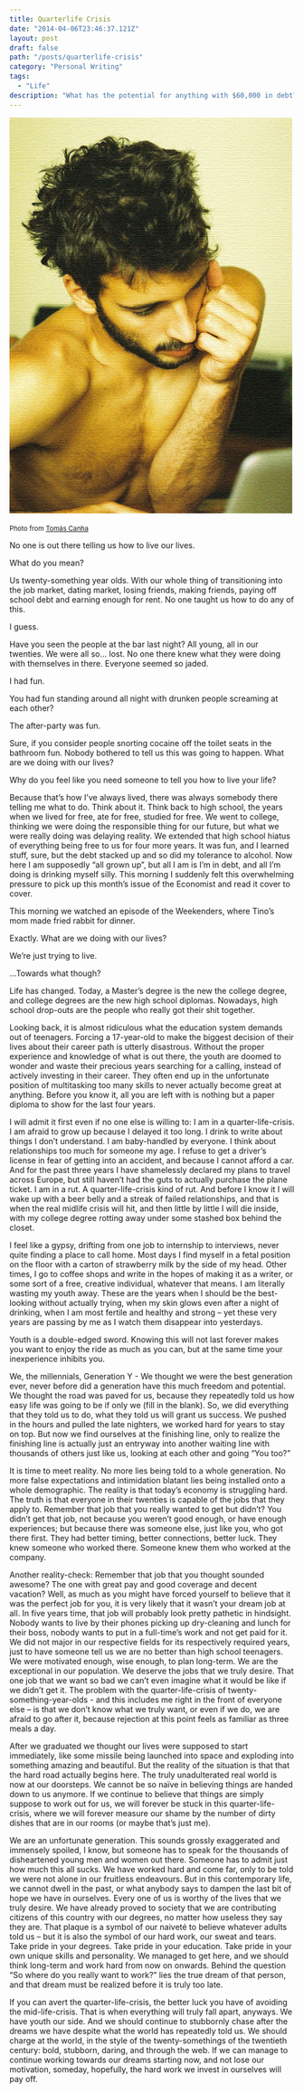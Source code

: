 ```yaml
---
title: Quarterlife Crisis
date: "2014-04-06T23:46:37.121Z"
layout: post
draft: false
path: "/posts/quarterlife-crisis"
category: "Personal Writing"
tags:
  - "Life"
description: "What has the potential for anything with $60,000 in debt?"
---
```


![photo](./1.jpg)

<small>Photo from <a href="https://t.umblr.com/redirect?z=https%3A%2F%2Fwww.flickr.com%2Fphotos%2Ftesourinho%2F6170685877%2Fin%2Fphotosof-boooooobie%2F&t=MDBiNGE0M2VjMjJkOThjYzU1ZjIwZTZiMDFlYTA2MzZmOGVlODIzOCw3MVlhOXYzdg%3D%3D&b=t%3A2tF3hWVD2lUpt_wUkxXQjw&p=https%3A%2F%2Fjuded.tumblr.com%2Fpost%2F146045763637%2Fquarterlife-crisis&m=1">Tomás Canha</a></small>

No one is out there telling us how to live our lives. 

What do you mean?

Us twenty-something year olds. With our whole thing of transitioning into the job market, dating market, losing friends, making friends, paying off school debt and earning enough for rent. No one taught us how to do any of this. 

I guess.

Have you seen the people at the bar last night? All young, all in our twenties. We were all so… lost. No one there knew what they were doing with themselves in there. Everyone seemed so jaded. 

I had fun.

You had fun standing around all night with drunken people screaming at each other? 

The after-party was fun.

Sure, if you consider people snorting cocaine off the toilet seats in the bathroom fun. Nobody bothered to tell us this was going to happen. What are we doing with our lives? 

Why do you feel like you need someone to tell you how to live your life?

Because that’s how I’ve always lived, there was always somebody there telling me what to do. Think about it. Think back to high school, the years when we lived for free, ate for free, studied for free. We went to college, thinking we were doing the responsible thing for our future, but what we were really doing was delaying reality. We extended that high school hiatus of everything being free to us for four more years. It was fun, and I learned stuff, sure, but the debt stacked up and so did my tolerance to alcohol. Now here I am supposedly “all grown up”, but all I am is I’m in debt, and all I’m doing is drinking myself silly. This morning I suddenly felt this overwhelming pressure to pick up this month’s issue of the Economist and read it cover to cover. 

This morning we watched an episode of the Weekenders, where Tino’s mom made fried rabbit for dinner.

Exactly. What are we doing with our lives? 

We’re just trying to live.

…Towards what though? 


Life has changed. Today, a Master’s degree is the new the college degree, and college degrees are the new high school diplomas. Nowadays, high school drop-outs are the people who really got their shit together. 

Looking back, it is almost ridiculous what the education system demands out of teenagers. Forcing a 17-year-old to make the biggest decision of their lives about their career path is utterly disastrous. Without the proper experience and knowledge of what is out there, the youth are doomed to wonder and waste their precious years searching for a calling, instead of actively investing in their career. They often end up in the unfortunate position of multitasking too many skills to never actually become great at anything. Before you know it, all you are left with is nothing but a paper diploma to show for the last four years. 

I will admit it first even if no one else is willing to: I am in a quarter-life-crisis. I am afraid to grow up because I delayed it too long. I drink to write about things I don’t understand. I am baby-handled by everyone. I think about relationships too much for someone my age. I refuse to get a driver’s license in fear of getting into an accident, and because I cannot afford a car. And for the past three years I have shamelessly declared my plans to travel across Europe, but still haven’t had the guts to actually purchase the plane ticket. I am in a rut. A quarter-life-crisis kind of rut. And before I know it I will wake up with a beer belly and a streak of failed relationships, and that is when the real midlife crisis will hit, and then little by little I will die inside, with my college degree rotting away under some stashed box behind the closet. 

I feel like a gypsy, drifting from one job to internship to interviews, never quite finding a place to call home. Most days I find myself in a fetal position on the floor with a carton of strawberry milk by the side of my head. Other times, I go to coffee shops and write in the hopes of making it as a writer, or some sort of a free, creative individual, whatever that means. I am literally wasting my youth away. These are the years when I should be the best-looking without actually trying, when my skin glows even after a night of drinking, when I am most fertile and healthy and strong – yet these very years are passing by me as I watch them disappear into yesterdays. 

Youth is a double-edged sword. Knowing this will not last forever makes you want to enjoy the ride as much as you can, but at the same time your inexperience inhibits you. 

We, the millennials, Generation Y - We thought we were the best generation ever, never before did a generation have this much freedom and potential. We thought the road was paved for us, because they repeatedly told us how easy life was going to be if only we (fill in the blank). So, we did everything that they told us to do, what they told us will grant us success. We pushed in the hours and pulled the late nighters, we worked hard for years to stay on top. But now we find ourselves at the finishing line, only to realize the finishing line is actually just an entryway into another waiting line with thousands of others just like us, looking at each other and going “You too?” 

It is time to meet reality. No more lies being told to a whole generation. No more false expectations and intimidation blatant lies being installed onto a whole demographic. The reality is that today’s economy is struggling hard. The truth is that everyone in their twenties is capable of the jobs that they apply to. Remember that job that you really wanted to get but didn’t? You didn’t get that job, not because you weren’t good enough, or have enough experiences; but because there was someone else, just like you, who got there first. They had better timing, better connections, better luck. They knew someone who worked there. Someone knew them who worked at the company. 

Another reality-check: Remember that job that you thought sounded awesome? The one with great pay and good coverage and decent vacation? Well, as much as you might have forced yourself to believe that it was the perfect job for you, it is very likely that it wasn’t your dream job at all. In five years time, that job will probably look pretty pathetic in hindsight. Nobody wants to live by their phones picking up dry-cleaning and lunch for their boss, nobody wants to put in a full-time’s work and not get paid for it. We did not major in our respective fields for its respectively required years, just to have someone tell us we are no better than high school teenagers. We were motivated enough, wise enough, to plan long-term. We are the exceptional in our population. We deserve the jobs that we truly desire. That one job that we want so bad we can’t even imagine what it would be like if we didn’t get it. The problem with the quarter-life-crisis of twenty-something-year-olds - and this includes me right in the front of everyone else – is that we don’t know what we truly want, or even if we do, we are afraid to go after it, because rejection at this point feels as familiar as three meals a day. 

After we graduated we thought our lives were supposed to start immediately, like some missile being launched into space and exploding into something amazing and beautiful. But the reality of the situation is that that the hard road actually begins here. The truly unadulterated real world is now at our doorsteps. We cannot be so naïve in believing things are handed down to us anymore. If we continue to believe that things are simply suppose to work out for us, we will forever be stuck in this quarter-life-crisis, where we will forever measure our shame by the number of dirty dishes that are in our rooms (or maybe that’s just me). 

We are an unfortunate generation. This sounds grossly exaggerated and immensely spoiled, I know, but someone has to speak for the thousands of disheartened young men and women out there. Someone has to admit just how much this all sucks. We have worked hard and come far, only to be told we were not alone in our fruitless endeavours. But in this contemporary life, we cannot dwell in the past, or what anybody says to dampen the last bit of hope we have in ourselves. Every one of us is worthy of the lives that we truly desire. We have already proved to society that we are contributing citizens of this country with our degrees, no matter how useless they say they are. That plaque is a symbol of our naiveté to believe whatever adults told us – but it is also the symbol of our hard work, our sweat and tears. Take pride in your degrees. Take pride in your education. Take pride in your own unique skills and personality. We managed to get here, and we should think long-term and work hard from now on onwards. Behind the question “So where do you really want to work?” lies the true dream of that person, and that dream must be realized before it is truly too late. 

If you can avert the quarter-life-crisis, the better luck you have of avoiding the mid-life-crisis. That is when everything will truly fall apart, anyways. We have youth our side. And we should continue to stubbornly chase after the dreams we have despite what the world has repeatedly told us. We should charge at the world, in the style of the twenty-somethings of the twentieth century: bold, stubborn, daring, and through the web. If we can manage to continue working towards our dreams starting now, and not lose our motivation, someday, hopefully, the hard work we invest in ourselves will pay off.